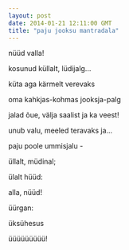 ```yaml
---
layout: post
date: 2014-01-21 12:11:00 GMT
title: "paju jooksu mantradala"
---
```

<p><span>n&uuml;&uuml;d valla!</span></p>
<p><span>kosunud k&uuml;llalt, l&uuml;dijalg...</span></p>
<p><span>k&uuml;ta aga k&auml;rmelt verevaks </span></p>
<p><span>oma kahkjas-kohmas jooksja-palg</span></p>
<p><span>jalad &otilde;ue, v&auml;lja saalist ja ka veest!</span></p>
<p><span>unub valu, meeled teravaks ja...</span></p>
<p><span>paju poole ummisjalu -</span></p>
<p><span>&uuml;llalt, m&uuml;dinal;</span></p>
<p><span>&uuml;lalt h&uuml;&uuml;d:</span></p>
<p><span>alla, n&uuml;&uuml;d!</span></p>
<p><span>&uuml;&uuml;rgan:</span></p>
<p><span>&uuml;ks&uuml;hesus</span></p>
<p><span id="docs-internal-guid-332f3dd0-b4b5-9206-d04d-3c538508b0dc"><span>&uuml;&uuml;&uuml;&uuml;&uuml;&uuml;&uuml;&uuml;&uuml;!</span></span></p>